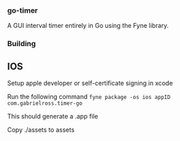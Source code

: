 ### go-timer

A GUI interval timer entirely in Go using the Fyne library.

### Building

## IOS

Setup apple developer or self-certificate signing in xcode

Run the following command ```fyne package -os ios appID com.gabrielross.timer-go```

This should generate a .app file 

Copy ./assets to assets